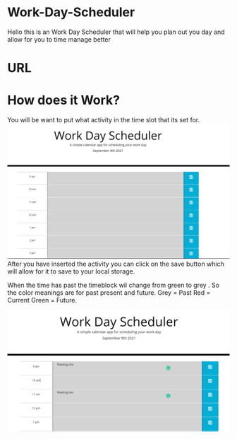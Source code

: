 # Work-Day-Scheduler
Hello this is an Work Day Scheduler that will help you
plan out you day and allow for you to time manage better

# URL


# How does it Work?
You will be want to put what activity in the time slot that its set for.
![](Work.png)
After you have inserted the activity you can click on the save button which will allow for it to save to your local storage.

When the time has past the timeblock wil change from green to grey . So the color meanings are for past present and future.
Grey = Past Red = Current Green = Future.
<!-- The Following images will only show grey due to photos being taken after 5pm -->
![](Meeting.png)


